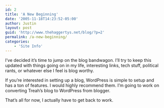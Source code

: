 ```yaml
---
id: 2
title: 'A New Beginning'
date: '2005-11-18T14:23:52-05:00'
author: Justin
layout: post
guid: 'http://www.thehaggertys.net/blog/?p=2'
permalink: /a-new-beginning/
categories:
    - 'Site Info'
---
```


I’ve decided it’s time to jump on the blog bandwagon. I’ll try to keep this updated with things going on in my life, interesting links, tech stuff, political rants, or whatever else I feel is blog worthy.

If you’re interested in setting up a blog, WordPress is simple to setup and has a ton of features. I would highly recommend them. I’m going to work on converting Treah’s blog to WordPress from blogger.

That’s all for now, I actually have to get back to work.